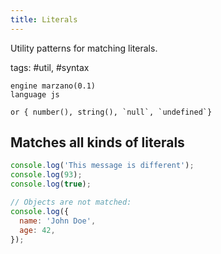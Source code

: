 ```yaml
---
title: Literals
---
```


Utility patterns for matching literals.

tags: #util, #syntax

```grit
engine marzano(0.1)
language js

or { number(), string(), `null`, `undefined`}
```

## Matches all kinds of literals

```javascript
console.log('This message is different');
console.log(93);
console.log(true);

// Objects are not matched:
console.log({
  name: 'John Doe',
  age: 42,
});
```
